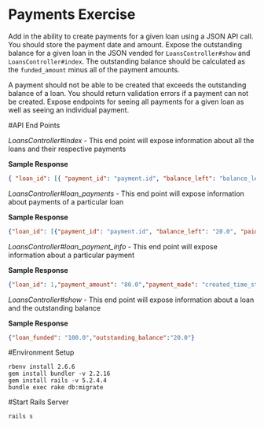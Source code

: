 # Payments Exercise

Add in the ability to create payments for a given loan using a JSON API call. You should store the payment date and amount. Expose the outstanding balance for a given loan in the JSON vended for `LoansController#show` and `LoansController#index`. The outstanding balance should be calculated as the `funded_amount` minus all of the payment amounts.

A payment should not be able to be created that exceeds the outstanding balance of a loan. You should return validation errors if a payment can not be created. Expose endpoints for seeing all payments for a given loan as well as seeing an individual payment.

#API End Points

_LoansController#index_ - This end point will expose information about all the loans and their respective payments

**Sample Response**
```json
{ "loan_id": [{ "payment_id": "payment.id", "balance_left": "balance_left", "paid_amount": "payment.amount", "payment_made": "payment.created_at" }] }
```

_LoansController#loan_payments_ - This end point will expose information about payments of a particular loan

**Sample Response**
```json
{"loan_id": [{"payment_id": "payment.id", "balance_left": "20.0", "paid_amount": "80.0", "payment_made": "created_time_stamp"}] }
```

_LoansController#loan_payment_info_ - This end point will expose information about a particular payment

**Sample Response**
```json
{"loan_id": 1,"payment_amount": "80.0","payment_made": "created_time_stamp"}
```

_LoansController#show_ - This end point will expose information about a loan and the outstanding balance

**Sample Response**
```json
{"loan_funded": "100.0","outstanding_balance":"20.0"}
```

#Environment Setup
```
rbenv install 2.6.6
gem install bundler -v 2.2.16
gem install rails -v 5.2.4.4
bundle exec rake db:migrate
```

#Start Rails Server
```
rails s
```